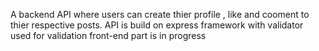 A backend API where users can create thier profile , like and cooment to thier respective posts. API is build on express framework with validator 
used for validation front-end part is in progress
